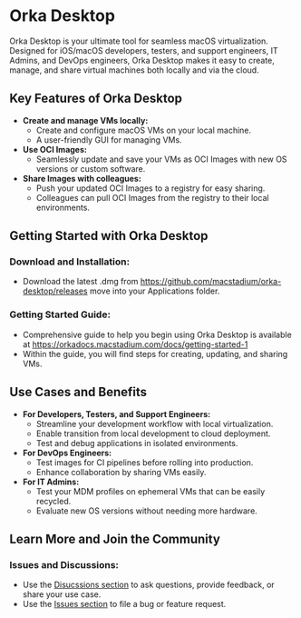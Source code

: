 # Orka Desktop
Orka Desktop is your ultimate tool for seamless macOS virtualization. Designed for iOS/macOS developers, testers, and support engineers, IT Admins, and DevOps engineers, Orka Desktop makes it easy to create, manage, and share virtual machines both locally and via the cloud.

## Key Features of Orka Desktop
- **Create and manage VMs locally:**
  - Create and configure macOS VMs on your local machine.
  - A user-friendly GUI for managing VMs.
- **Use OCI Images:**
  - Seamlessly update and save your VMs as OCI Images with new OS versions or custom software.
- **Share Images with colleagues:**
  - Push your updated OCI Images to a registry for easy sharing.
  - Colleagues can pull OCI Images from the registry to their local environments.
    
## Getting Started with Orka Desktop
### Download and Installation:
- Download the latest .dmg from https://github.com/macstadium/orka-desktop/releases move into your Applications folder.

### Getting Started Guide:
- Comprehensive guide to help you begin using Orka Desktop is available at https://orkadocs.macstadium.com/docs/getting-started-1
- Within the guide, you will find steps for creating, updating, and sharing VMs.

## Use Cases and Benefits
- **For Developers, Testers, and Support Engineers:**
  - Streamline your development workflow with local virtualization.
  - Enable transition from local development to cloud deployment.
  - Test and debug applications in isolated environments.
- **For DevOps Engineers:**
  - Test images for CI pipelines before rolling into production.
  - Enhance collaboration by sharing VMs easily.
- **For IT Admins:**
  - Test your MDM profiles on ephemeral VMs that can be easily recycled.
  - Evaluate new OS versions without needing more hardware.

## Learn More and Join the Community
### Issues and Discussions:
- Use the [Disucssions section](https://github.com/macstadium/orka-desktop/discussions) to ask questions, provide feedback, or share your use case.
- Use the [Issues section](https://github.com/macstadium/orka-desktop/issues) to file a bug or feature request.
 
